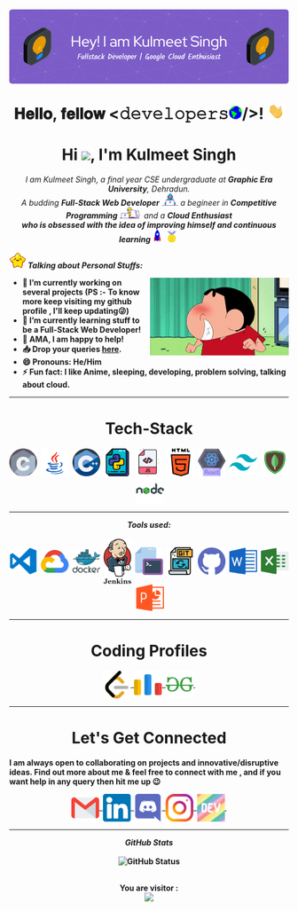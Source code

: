
<h1 align="center">
  <img alt="banner" src="assets/github-header-image.png" />
  
  𝐇𝐞𝐥𝐥𝐨, 𝐟𝐞𝐥𝐥𝐨𝐰 <𝚍𝚎𝚟𝚎𝚕𝚘𝚙𝚎𝚛𝚜<img src="assets/gifs/Earth.gif" width="24px">/>! <img src="assets/gifs/Hi.gif" width="30px">
</h1>

<h1 align="center">Hi <img src="https://raw.githubusercontent.com/aemmadi/aemmadi/master/wave.gif" width="30px">, I'm Kulmeet Singh</h1>
<p align = "center">
<em>
 I am Kulmeet Singh, a final year CSE undergraduate at  <b>Graphic Era University</b>, Dehradun. <br>
    A budding <b>Full-Stack Web Developer</b> <img src="assets/gifs/Developer.gif" width="30px"> a begineer in <b>Competitive Programming</b>&nbsp;<img src="assets/gifs/Designer.gif" width="36px">&nbsp; and a <b>Cloud Enthusiast<br>who is <b>obsessed</b>
    with the idea of <b>improving</b> himself and continuous learning
    <img src="assets/gifs/Rocket.gif" width="18px">&nbsp;
    <img src="assets/gifs/Medal.gif" width="20px">&nbsp;
  </em>
</p>

<img src="assets/gifs/star.gif" width="30px">&nbsp;***Talking about Personal Stuffs:***

<img align="right" width=250px alt="shinchan" src="assets/gifs/shinchan.gif" />

-   🔭 I’m currently working on several projects (PS :- To know more keep visiting my github profile , I'll keep updating😜)
-   🌱 I’m currently learning stuff to be a Full-Stack Web Developer!
-   💬 AMA, I am happy to help!
-   📥 Drop your queries <a href="mailto:singhkulmeet3@gmail.com">here</a>.
-   😄 Pronouns: <b>He/Him</b>
-   ⚡ Fun fact: I like **Anime, sleeping, developing, problem solving, talking about cloud**. 
    
<hr>
<h1 align="center">Tech-Stack</h1>

<p align="center"> 
<img align="center" src="assets/languages/c.svg" width="50px" />&nbsp;
<img align="center" src="assets/languages/java.svg" width="50px" />&nbsp;
<img align="center" src="assets/languages/cpp.svg" width="50px" />&nbsp;
  <img align="center" src="assets/languages/python.svg" width="50px" />&nbsp;
  <img align="center" src="assets/languages/javascript.svg" width="50px" />&nbsp;
  <img align="center" src="assets/languages/html-5.svg" width="50px" />&nbsp;
  <img align="center" src="assets/languages/react.png" width="50px" />&nbsp;
  <img align="center" src="assets/languages/css.svg" width="50px" />&nbsp;
  <img align="center" src="assets/languages/mongo.svg" width="50px" />&nbsp;
  <img align="center" src="assets/languages/node.svg" width="50px" />&nbsp;

<hr>

<p align="center">
<i><b>Tools used:</b></i> 
  <br><br>
  <img align="center" src="assets/tools/vs-code.png" width="50px" />&nbsp;
  <img align="center" src="assets/tools/gcloud.svg" width="50px" />&nbsp;
  <img align="center" src="assets/tools/docker.svg" width="50px" />&nbsp;
  <img align="center" src="assets/tools/jenkins.svg" width="50px" />&nbsp;
  <img align="center" src="assets/tools/cmd.svg" width="50px" />&nbsp;
  <img align="center" src="assets/tools/git.svg" width="50px" />&nbsp;
  <img align="center" src="assets/tools/github.svg" width="50px" />&nbsp;
  <img align="center" src="assets/tools/word.svg" width="50px" />&nbsp;
  <img align="center" src="assets/tools/excel.svg" width="50px" />&nbsp;
  <img align="center" src="assets/tools/powerpoint.svg" width="50px" />&nbsp;
</p>

<hr>

<h1 align="center">Coding Profiles</h1>
<p align="center">
<a href="https://leetcode.com/Kulmeet/">
    <img align="center" alt="Kulmeet @Leetcode" width="50px" src="assets/handles/leetcode.svg" />&nbsp;
  </a>

  <a href="https://codeforces.com/profile/Kulmeet">
    <img align="center" alt="Kulmeet @Codeforces" width="50px" src="assets/handles/codeforces.svg" />&nbsp;
  </a>

  <a href="https://auth.geeksforgeeks.org/user/singhkulmeet3">
    <img align="center" alt="Kulmeet @GeeksForGeekss" width="50px" src="assets/handles/gfg.svg" />&nbsp;
  </a>
</p>
<hr>
<h1 align="center">Let's Get Connected</h1>
<p>I am always open to collaborating on projects and innovative/disruptive ideas. Find out more about me & feel free to connect with me , and if you want help in any query then hit me up 😉</p>

<div align="center">

 <a href="mailto:singhkulmeet3@gmail.com">
    <img align="center" alt="Kulmeet @Mail" width="50px" src="assets/handles/gmail.svg" />&nbsp;
  </a>
  <a href="https://www.linkedin.com/in/kulmeet-singh/">
    <img align="center" alt="Kulmeet @LinkedIN" width="50px" src="assets/handles/linkedin.svg" />&nbsp;
  </a>
<a href="discordapp.com/users/755703876799299594">
    <img align="center" alt="Kulmeet@Discord" width="50px" src="assets/handles/discord.png" />&nbsp;
  </a>
<a href="https://www.instagram.com/kul._.meet/">
    <img align="center" alt="Kulmeet @Instagram" width="50px" src="assets/handles/instagram.svg" />&nbsp;
  </a>
  <a href="https://ekka.me/kulmeet">
    <img align="center" src="assets/handles/dev.png" alt="Kulmeet @Ekka profile" width="50px">&nbsp;
  </a>
 <br>
 <hr>
 <p align = "center">
  <i><b>GitHub Stats</b></i><br><br>
  <img src = "" alt="GitHub Status" />
  <br><br>
  </p>
  <p align="center"> 
 <b> You are visitor :</b><br>
  <img src="https://profile-counter.glitch.me/KulmeetSJ/count.svg" />
</p>


</div>


 
 
